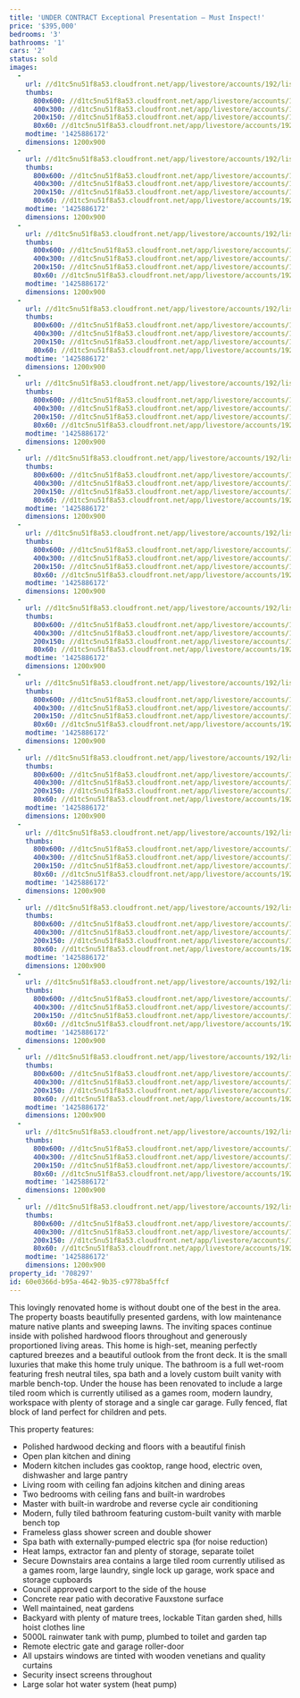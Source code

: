```yaml
---
title: 'UNDER CONTRACT Exceptional Presentation – Must Inspect!'
price: '$395,000'
bedrooms: '3'
bathrooms: '1'
cars: '2'
status: sold
images:
  -
    url: //d1tc5nu51f8a53.cloudfront.net/app/livestore/accounts/192/listings/332750/images/Front_4746613181_20150309052523.jpg
    thumbs:
      800x600: //d1tc5nu51f8a53.cloudfront.net/app/livestore/accounts/192/listings/332750/images/Front_4746613181_20150309052523_800x600.jpg
      400x300: //d1tc5nu51f8a53.cloudfront.net/app/livestore/accounts/192/listings/332750/images/Front_4746613181_20150309052523_400x300.jpg
      200x150: //d1tc5nu51f8a53.cloudfront.net/app/livestore/accounts/192/listings/332750/images/Front_4746613181_20150309052523_200x150.jpg
      80x60: //d1tc5nu51f8a53.cloudfront.net/app/livestore/accounts/192/listings/332750/images/Front_4746613181_20150309052523_80x60.jpg
    modtime: '1425886172'
    dimensions: 1200x900
  -
    url: //d1tc5nu51f8a53.cloudfront.net/app/livestore/accounts/192/listings/332750/images/Living3_6295575476_20150309052615.jpg
    thumbs:
      800x600: //d1tc5nu51f8a53.cloudfront.net/app/livestore/accounts/192/listings/332750/images/Living3_6295575476_20150309052615_800x600.jpg
      400x300: //d1tc5nu51f8a53.cloudfront.net/app/livestore/accounts/192/listings/332750/images/Living3_6295575476_20150309052615_400x300.jpg
      200x150: //d1tc5nu51f8a53.cloudfront.net/app/livestore/accounts/192/listings/332750/images/Living3_6295575476_20150309052615_200x150.jpg
      80x60: //d1tc5nu51f8a53.cloudfront.net/app/livestore/accounts/192/listings/332750/images/Living3_6295575476_20150309052615_80x60.jpg
    modtime: '1425886172'
    dimensions: 1200x900
  -
    url: //d1tc5nu51f8a53.cloudfront.net/app/livestore/accounts/192/listings/332750/images/Kitchen_543085373_20150309052538.jpg
    thumbs:
      800x600: //d1tc5nu51f8a53.cloudfront.net/app/livestore/accounts/192/listings/332750/images/Kitchen_543085373_20150309052538_800x600.jpg
      400x300: //d1tc5nu51f8a53.cloudfront.net/app/livestore/accounts/192/listings/332750/images/Kitchen_543085373_20150309052538_400x300.jpg
      200x150: //d1tc5nu51f8a53.cloudfront.net/app/livestore/accounts/192/listings/332750/images/Kitchen_543085373_20150309052538_200x150.jpg
      80x60: //d1tc5nu51f8a53.cloudfront.net/app/livestore/accounts/192/listings/332750/images/Kitchen_543085373_20150309052538_80x60.jpg
    modtime: '1425886172'
    dimensions: 1200x900
  -
    url: //d1tc5nu51f8a53.cloudfront.net/app/livestore/accounts/192/listings/332750/images/Living_7237584447_20150309052551.jpg
    thumbs:
      800x600: //d1tc5nu51f8a53.cloudfront.net/app/livestore/accounts/192/listings/332750/images/Living_7237584447_20150309052551_800x600.jpg
      400x300: //d1tc5nu51f8a53.cloudfront.net/app/livestore/accounts/192/listings/332750/images/Living_7237584447_20150309052551_400x300.jpg
      200x150: //d1tc5nu51f8a53.cloudfront.net/app/livestore/accounts/192/listings/332750/images/Living_7237584447_20150309052551_200x150.jpg
      80x60: //d1tc5nu51f8a53.cloudfront.net/app/livestore/accounts/192/listings/332750/images/Living_7237584447_20150309052551_80x60.jpg
    modtime: '1425886172'
    dimensions: 1200x900
  -
    url: //d1tc5nu51f8a53.cloudfront.net/app/livestore/accounts/192/listings/332750/images/Living2_6964671449_20150309052613.jpg
    thumbs:
      800x600: //d1tc5nu51f8a53.cloudfront.net/app/livestore/accounts/192/listings/332750/images/Living2_6964671449_20150309052613_800x600.jpg
      400x300: //d1tc5nu51f8a53.cloudfront.net/app/livestore/accounts/192/listings/332750/images/Living2_6964671449_20150309052613_400x300.jpg
      200x150: //d1tc5nu51f8a53.cloudfront.net/app/livestore/accounts/192/listings/332750/images/Living2_6964671449_20150309052613_200x150.jpg
      80x60: //d1tc5nu51f8a53.cloudfront.net/app/livestore/accounts/192/listings/332750/images/Living2_6964671449_20150309052613_80x60.jpg
    modtime: '1425886172'
    dimensions: 1200x900
  -
    url: //d1tc5nu51f8a53.cloudfront.net/app/livestore/accounts/192/listings/332750/images/Dining_7969268519_20150309052449.jpg
    thumbs:
      800x600: //d1tc5nu51f8a53.cloudfront.net/app/livestore/accounts/192/listings/332750/images/Dining_7969268519_20150309052449_800x600.jpg
      400x300: //d1tc5nu51f8a53.cloudfront.net/app/livestore/accounts/192/listings/332750/images/Dining_7969268519_20150309052449_400x300.jpg
      200x150: //d1tc5nu51f8a53.cloudfront.net/app/livestore/accounts/192/listings/332750/images/Dining_7969268519_20150309052449_200x150.jpg
      80x60: //d1tc5nu51f8a53.cloudfront.net/app/livestore/accounts/192/listings/332750/images/Dining_7969268519_20150309052449_80x60.jpg
    modtime: '1425886172'
    dimensions: 1200x900
  -
    url: //d1tc5nu51f8a53.cloudfront.net/app/livestore/accounts/192/listings/332750/images/Backyard_5114062591_20150309052404.jpg
    thumbs:
      800x600: //d1tc5nu51f8a53.cloudfront.net/app/livestore/accounts/192/listings/332750/images/Backyard_5114062591_20150309052404_800x600.jpg
      400x300: //d1tc5nu51f8a53.cloudfront.net/app/livestore/accounts/192/listings/332750/images/Backyard_5114062591_20150309052404_400x300.jpg
      200x150: //d1tc5nu51f8a53.cloudfront.net/app/livestore/accounts/192/listings/332750/images/Backyard_5114062591_20150309052404_200x150.jpg
      80x60: //d1tc5nu51f8a53.cloudfront.net/app/livestore/accounts/192/listings/332750/images/Backyard_5114062591_20150309052404_80x60.jpg
    modtime: '1425886172'
    dimensions: 1200x900
  -
    url: //d1tc5nu51f8a53.cloudfront.net/app/livestore/accounts/192/listings/332750/images/Backyard2_8312696112_20150309052407.jpg
    thumbs:
      800x600: //d1tc5nu51f8a53.cloudfront.net/app/livestore/accounts/192/listings/332750/images/Backyard2_8312696112_20150309052407_800x600.jpg
      400x300: //d1tc5nu51f8a53.cloudfront.net/app/livestore/accounts/192/listings/332750/images/Backyard2_8312696112_20150309052407_400x300.jpg
      200x150: //d1tc5nu51f8a53.cloudfront.net/app/livestore/accounts/192/listings/332750/images/Backyard2_8312696112_20150309052407_200x150.jpg
      80x60: //d1tc5nu51f8a53.cloudfront.net/app/livestore/accounts/192/listings/332750/images/Backyard2_8312696112_20150309052407_80x60.jpg
    modtime: '1425886172'
    dimensions: 1200x900
  -
    url: //d1tc5nu51f8a53.cloudfront.net/app/livestore/accounts/192/listings/332750/images/Bathroom1_871844072_20150309052417.jpg
    thumbs:
      800x600: //d1tc5nu51f8a53.cloudfront.net/app/livestore/accounts/192/listings/332750/images/Bathroom1_871844072_20150309052417_800x600.jpg
      400x300: //d1tc5nu51f8a53.cloudfront.net/app/livestore/accounts/192/listings/332750/images/Bathroom1_871844072_20150309052417_400x300.jpg
      200x150: //d1tc5nu51f8a53.cloudfront.net/app/livestore/accounts/192/listings/332750/images/Bathroom1_871844072_20150309052417_200x150.jpg
      80x60: //d1tc5nu51f8a53.cloudfront.net/app/livestore/accounts/192/listings/332750/images/Bathroom1_871844072_20150309052417_80x60.jpg
    modtime: '1425886172'
    dimensions: 1200x900
  -
    url: //d1tc5nu51f8a53.cloudfront.net/app/livestore/accounts/192/listings/332750/images/Bathroom2_3297976027_20150309052423.jpg
    thumbs:
      800x600: //d1tc5nu51f8a53.cloudfront.net/app/livestore/accounts/192/listings/332750/images/Bathroom2_3297976027_20150309052423_800x600.jpg
      400x300: //d1tc5nu51f8a53.cloudfront.net/app/livestore/accounts/192/listings/332750/images/Bathroom2_3297976027_20150309052423_400x300.jpg
      200x150: //d1tc5nu51f8a53.cloudfront.net/app/livestore/accounts/192/listings/332750/images/Bathroom2_3297976027_20150309052423_200x150.jpg
      80x60: //d1tc5nu51f8a53.cloudfront.net/app/livestore/accounts/192/listings/332750/images/Bathroom2_3297976027_20150309052423_80x60.jpg
    modtime: '1425886172'
    dimensions: 1200x900
  -
    url: //d1tc5nu51f8a53.cloudfront.net/app/livestore/accounts/192/listings/332750/images/Bed2_523039870_20150309052434.jpg
    thumbs:
      800x600: //d1tc5nu51f8a53.cloudfront.net/app/livestore/accounts/192/listings/332750/images/Bed2_523039870_20150309052434_800x600.jpg
      400x300: //d1tc5nu51f8a53.cloudfront.net/app/livestore/accounts/192/listings/332750/images/Bed2_523039870_20150309052434_400x300.jpg
      200x150: //d1tc5nu51f8a53.cloudfront.net/app/livestore/accounts/192/listings/332750/images/Bed2_523039870_20150309052434_200x150.jpg
      80x60: //d1tc5nu51f8a53.cloudfront.net/app/livestore/accounts/192/listings/332750/images/Bed2_523039870_20150309052434_80x60.jpg
    modtime: '1425886172'
    dimensions: 1200x900
  -
    url: //d1tc5nu51f8a53.cloudfront.net/app/livestore/accounts/192/listings/332750/images/Bed3_501252468_20150309052457.jpg
    thumbs:
      800x600: //d1tc5nu51f8a53.cloudfront.net/app/livestore/accounts/192/listings/332750/images/Bed3_501252468_20150309052457_800x600.jpg
      400x300: //d1tc5nu51f8a53.cloudfront.net/app/livestore/accounts/192/listings/332750/images/Bed3_501252468_20150309052457_400x300.jpg
      200x150: //d1tc5nu51f8a53.cloudfront.net/app/livestore/accounts/192/listings/332750/images/Bed3_501252468_20150309052457_200x150.jpg
      80x60: //d1tc5nu51f8a53.cloudfront.net/app/livestore/accounts/192/listings/332750/images/Bed3_501252468_20150309052457_80x60.jpg
    modtime: '1425886172'
    dimensions: 1200x900
  -
    url: //d1tc5nu51f8a53.cloudfront.net/app/livestore/accounts/192/listings/332750/images/Bed1_8682101681_20150309052431.jpg
    thumbs:
      800x600: //d1tc5nu51f8a53.cloudfront.net/app/livestore/accounts/192/listings/332750/images/Bed1_8682101681_20150309052431_800x600.jpg
      400x300: //d1tc5nu51f8a53.cloudfront.net/app/livestore/accounts/192/listings/332750/images/Bed1_8682101681_20150309052431_400x300.jpg
      200x150: //d1tc5nu51f8a53.cloudfront.net/app/livestore/accounts/192/listings/332750/images/Bed1_8682101681_20150309052431_200x150.jpg
      80x60: //d1tc5nu51f8a53.cloudfront.net/app/livestore/accounts/192/listings/332750/images/Bed1_8682101681_20150309052431_80x60.jpg
    modtime: '1425886172'
    dimensions: 1200x900
  -
    url: //d1tc5nu51f8a53.cloudfront.net/app/livestore/accounts/192/listings/332750/images/Front-Porch_6549540521_20150309052506.jpg
    thumbs:
      800x600: //d1tc5nu51f8a53.cloudfront.net/app/livestore/accounts/192/listings/332750/images/Front-Porch_6549540521_20150309052506_800x600.jpg
      400x300: //d1tc5nu51f8a53.cloudfront.net/app/livestore/accounts/192/listings/332750/images/Front-Porch_6549540521_20150309052506_400x300.jpg
      200x150: //d1tc5nu51f8a53.cloudfront.net/app/livestore/accounts/192/listings/332750/images/Front-Porch_6549540521_20150309052506_200x150.jpg
      80x60: //d1tc5nu51f8a53.cloudfront.net/app/livestore/accounts/192/listings/332750/images/Front-Porch_6549540521_20150309052506_80x60.jpg
    modtime: '1425886172'
    dimensions: 1200x900
  -
    url: //d1tc5nu51f8a53.cloudfront.net/app/livestore/accounts/192/listings/332750/images/Laundry_2187484144_20150309052552.jpg
    thumbs:
      800x600: //d1tc5nu51f8a53.cloudfront.net/app/livestore/accounts/192/listings/332750/images/Laundry_2187484144_20150309052552_800x600.jpg
      400x300: //d1tc5nu51f8a53.cloudfront.net/app/livestore/accounts/192/listings/332750/images/Laundry_2187484144_20150309052552_400x300.jpg
      200x150: //d1tc5nu51f8a53.cloudfront.net/app/livestore/accounts/192/listings/332750/images/Laundry_2187484144_20150309052552_200x150.jpg
      80x60: //d1tc5nu51f8a53.cloudfront.net/app/livestore/accounts/192/listings/332750/images/Laundry_2187484144_20150309052552_80x60.jpg
    modtime: '1425886172'
    dimensions: 1200x900
  -
    url: //d1tc5nu51f8a53.cloudfront.net/app/livestore/accounts/192/listings/332750/images/Pool-Room_3414403549_20150309052628.jpg
    thumbs:
      800x600: //d1tc5nu51f8a53.cloudfront.net/app/livestore/accounts/192/listings/332750/images/Pool-Room_3414403549_20150309052628_800x600.jpg
      400x300: //d1tc5nu51f8a53.cloudfront.net/app/livestore/accounts/192/listings/332750/images/Pool-Room_3414403549_20150309052628_400x300.jpg
      200x150: //d1tc5nu51f8a53.cloudfront.net/app/livestore/accounts/192/listings/332750/images/Pool-Room_3414403549_20150309052628_200x150.jpg
      80x60: //d1tc5nu51f8a53.cloudfront.net/app/livestore/accounts/192/listings/332750/images/Pool-Room_3414403549_20150309052628_80x60.jpg
    modtime: '1425886172'
    dimensions: 1200x900
property_id: '708297'
id: 60e0366d-b95a-4642-9b35-c9778ba5ffcf
---
```

This lovingly renovated home is without doubt one of the best in the area. The property boasts beautifully presented gardens, with low maintenance mature native plants and sweeping lawns. The inviting spaces continue inside with polished hardwood floors throughout and generously proportioned living areas. This home is high-set, meaning perfectly captured breezes and a beautiful outlook from the front deck. It is the small luxuries that make this home truly unique. The bathroom is a full wet-room featuring fresh neutral tiles, spa bath and a lovely custom built vanity with marble bench-top. Under the house has been renovated to include a large tiled room which is currently utilised as a games room, modern laundry, workspace with plenty of storage and a single car garage. Fully fenced, flat block of land perfect for children and pets.
 
This property features:
*  Polished hardwood decking and floors with a beautiful finish
*  Open plan kitchen and dining 
*  Modern kitchen includes gas cooktop, range hood, electric oven, dishwasher and large pantry
*  Living room with ceiling fan adjoins kitchen and dining areas
*  Two bedrooms with ceiling fans and built-in wardrobes
*  Master with built-in wardrobe and reverse cycle air conditioning
*  Modern, fully tiled bathroom featuring custom-built vanity with marble bench top 
*  Frameless glass shower screen and double shower
*  Spa bath with externally-pumped electric spa (for noise reduction)
*  Heat lamps, extractor fan and plenty of storage, separate toilet
*  Secure Downstairs area contains a large tiled room currently utilised as a games room, large laundry, single lock up garage, work space and storage cupboards
*  Council approved carport to the side of the house
*  Concrete rear patio with decorative Fauxstone surface
*  Well maintained, neat gardens
*  Backyard with plenty of mature trees, lockable Titan garden shed, hills hoist clothes line
*  5000L rainwater tank with pump, plumbed to toilet and garden tap
*  Remote electric gate and garage roller-door 
*  All upstairs windows are tinted with wooden venetians and quality curtains 
*  Security insect screens throughout
*  Large solar hot water system (heat pump)